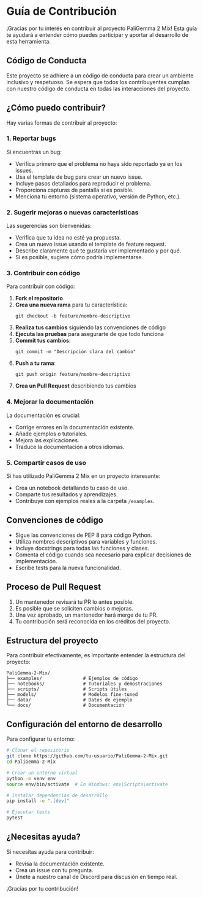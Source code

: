 # Guía de Contribución

¡Gracias por tu interés en contribuir al proyecto PaliGemma 2 Mix! Esta guía te ayudará a entender cómo puedes participar y aportar al desarrollo de esta herramienta.

## Código de Conducta

Este proyecto se adhiere a un código de conducta para crear un ambiente inclusivo y respetuoso. Se espera que todos los contribuyentes cumplan con nuestro código de conducta en todas las interacciones del proyecto.

## ¿Cómo puedo contribuir?

Hay varias formas de contribuir al proyecto:

### 1. Reportar bugs

Si encuentras un bug:
- Verifica primero que el problema no haya sido reportado ya en los issues.
- Usa el template de bug para crear un nuevo issue.
- Incluye pasos detallados para reproducir el problema.
- Proporciona capturas de pantalla si es posible.
- Menciona tu entorno (sistema operativo, versión de Python, etc.).

### 2. Sugerir mejoras o nuevas características

Las sugerencias son bienvenidas:
- Verifica que tu idea no esté ya propuesta.
- Crea un nuevo issue usando el template de feature request.
- Describe claramente qué te gustaría ver implementado y por qué.
- Si es posible, sugiere cómo podría implementarse.

### 3. Contribuir con código

Para contribuir con código:

1. **Fork el repositorio**
2. **Crea una nueva rama** para tu característica:
   ```
   git checkout -b feature/nombre-descriptivo
   ```
3. **Realiza tus cambios** siguiendo las convenciones de código
4. **Ejecuta las pruebas** para asegurarte de que todo funciona
5. **Commit tus cambios**:
   ```
   git commit -m "Descripción clara del cambio"
   ```
6. **Push a tu rama**:
   ```
   git push origin feature/nombre-descriptivo
   ```
7. **Crea un Pull Request** describiendo tus cambios

### 4. Mejorar la documentación

La documentación es crucial:
- Corrige errores en la documentación existente.
- Añade ejemplos o tutoriales.
- Mejora las explicaciones.
- Traduce la documentación a otros idiomas.

### 5. Compartir casos de uso

Si has utilizado PaliGemma 2 Mix en un proyecto interesante:
- Crea un notebook detallando tu caso de uso.
- Comparte tus resultados y aprendizajes.
- Contribuye con ejemplos reales a la carpeta `/examples`.

## Convenciones de código

- Sigue las convenciones de PEP 8 para código Python.
- Utiliza nombres descriptivos para variables y funciones.
- Incluye docstrings para todas las funciones y clases.
- Comenta el código cuando sea necesario para explicar decisiones de implementación.
- Escribe tests para la nueva funcionalidad.

## Proceso de Pull Request

1. Un mantenedor revisará tu PR lo antes posible.
2. Es posible que se soliciten cambios o mejoras.
3. Una vez aprobado, un mantenedor hará merge de tu PR.
4. Tu contribución será reconocida en los créditos del proyecto.

## Estructura del proyecto

Para contribuir efectivamente, es importante entender la estructura del proyecto:

```
PaliGemma-2-Mix/
├── examples/               # Ejemplos de código
├── notebooks/              # Tutoriales y demostraciones
├── scripts/                # Scripts útiles
├── models/                 # Modelos fine-tuned
├── data/                   # Datos de ejemplo
└── docs/                   # Documentación
```

## Configuración del entorno de desarrollo

Para configurar tu entorno:

```bash
# Clonar el repositorio
git clone https://github.com/tu-usuario/PaliGemma-2-Mix.git
cd PaliGemma-2-Mix

# Crear un entorno virtual
python -m venv env
source env/bin/activate  # En Windows: env\Scripts\activate

# Instalar dependencias de desarrollo
pip install -e ".[dev]"

# Ejecutar tests
pytest
```

## ¿Necesitas ayuda?

Si necesitas ayuda para contribuir:
- Revisa la documentación existente.
- Crea un issue con tu pregunta.
- Únete a nuestro canal de Discord para discusión en tiempo real.

¡Gracias por tu contribución!
